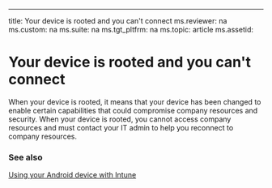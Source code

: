 ---
title: Your device is rooted and you can't connect
ms.reviewer: na
ms.custom: na
ms.suite: na
ms.tgt_pltfrm: na
ms.topic: article
ms.assetid:

# Your device is rooted and you can't connect

When your device is rooted, it means that your device has been changed to enable certain capabilities that could compromise company resources and security. When your device is rooted, you cannot access company resources and must contact your IT admin to  help you reconnect to company resources.

### See also
[Using your Android device with Intune](using-your-android-device-with-intune.md)